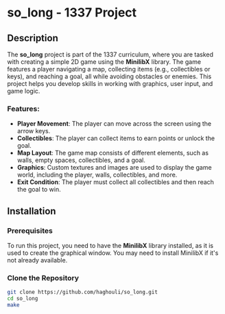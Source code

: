 # so_long - 1337 Project

## Description
The **so_long** project is part of the 1337 curriculum, where you are tasked with creating a simple 2D game using the **MinilibX** library. The game features a player navigating a map, collecting items (e.g., collectibles or keys), and reaching a goal, all while avoiding obstacles or enemies. This project helps you develop skills in working with graphics, user input, and game logic.

### Features:
- **Player Movement**: The player can move across the screen using the arrow keys.
- **Collectibles**: The player can collect items to earn points or unlock the goal.
- **Map Layout**: The game map consists of different elements, such as walls, empty spaces, collectibles, and a goal.
- **Graphics**: Custom textures and images are used to display the game world, including the player, walls, collectibles, and more.
- **Exit Condition**: The player must collect all collectibles and then reach the goal to win.

## Installation

### Prerequisites
To run this project, you need to have the **MinilibX** library installed, as it is used to create the graphical window. You may need to install MinilibX if it's not already available.

### Clone the Repository
```bash
git clone https://github.com/haghouli/so_long.git
cd so_long
make
